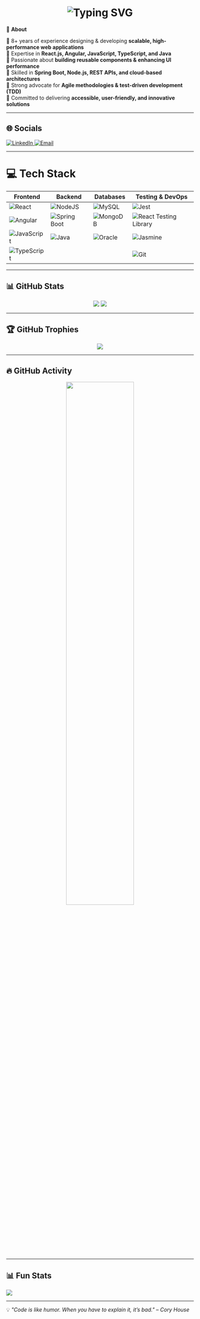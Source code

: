 <h1 align="center">
  <img src="https://readme-typing-svg.herokuapp.com?font=Fira+Code&weight=600&size=22&pause=1000&color=36BCF7&center=true&vCenter=true&width=435&lines=Hi%2C+I'm+Mounika!;Senior+UI+Developer" alt="Typing SVG" />
</h1>

🚀 **About**  

🔹 8+ years of experience designing & developing **scalable, high-performance web applications**  
🔹 Expertise in **React.js, Angular, JavaScript, TypeScript, and Java**  
🔹 Passionate about **building reusable components & enhancing UI performance**  
🔹 Skilled in **Spring Boot, Node.js, REST APIs, and cloud-based architectures**  
🔹 Strong advocate for **Agile methodologies & test-driven development (TDD)**  
🔹 Committed to delivering **accessible, user-friendly, and innovative solutions**  

---

## 🌐 Socials
<p align="left">
  <a href="https://www.linkedin.com/in/uppalapati-mounika-9732621b0/">
    <img src="https://img.shields.io/badge/LinkedIn-%230077B5.svg?logo=linkedin&logoColor=white" alt="LinkedIn" />
  </a>
  <a href="mailto:mounikachawdary2001@gmail.com">
    <img src="https://img.shields.io/badge/Email-D14836?logo=gmail&logoColor=white" alt="Email" />
  </a>
</p>

---

# 💻 Tech Stack  

| **Frontend** | **Backend** | **Databases** | **Testing & DevOps** |
|-------------|------------|--------------|---------------------|
| ![React](https://img.shields.io/badge/react-%2320232a.svg?style=for-the-badge&logo=react&logoColor=%2361DAFB) | ![NodeJS](https://img.shields.io/badge/node.js-6DA55F?style=for-the-badge&logo=node.js&logoColor=white) | ![MySQL](https://img.shields.io/badge/mysql-4479A1.svg?style=for-the-badge&logo=mysql&logoColor=white) | ![Jest](https://img.shields.io/badge/Jest-C21325?style=for-the-badge&logo=jest&logoColor=white) |
| ![Angular](https://img.shields.io/badge/angular-%23DD0031.svg?style=for-the-badge&logo=angular&logoColor=white) | ![Spring Boot](https://img.shields.io/badge/springboot-%236DB33F.svg?style=for-the-badge&logo=springboot&logoColor=white) | ![MongoDB](https://img.shields.io/badge/MongoDB-%234ea94b.svg?style=for-the-badge&logo=mongodb&logoColor=white) | ![React Testing Library](https://img.shields.io/badge/React%20Testing%20Library-E33332?style=for-the-badge&logo=testing-library&logoColor=white) |
| ![JavaScript](https://img.shields.io/badge/javascript-%23323330.svg?style=for-the-badge&logo=javascript&logoColor=%23F7DF1E) | ![Java](https://img.shields.io/badge/java-%23ED8B00.svg?style=for-the-badge&logo=openjdk&logoColor=white) | ![Oracle](https://img.shields.io/badge/Oracle-F80000?style=for-the-badge&logo=oracle&logoColor=white) | ![Jasmine](https://img.shields.io/badge/Jasmine-8A4182?style=for-the-badge&logo=jasmine&logoColor=white) |
| ![TypeScript](https://img.shields.io/badge/typescript-%23007ACC.svg?style=for-the-badge&logo=typescript&logoColor=white) |  |  | ![Git](https://img.shields.io/badge/git-%23F05033.svg?style=for-the-badge&logo=git&logoColor=white) |

---

## 📊 GitHub Stats
<p align="center">
  <img src="https://github-readme-stats.vercel.app/api?username=mounika1507&theme=blue-green&hide_border=false&include_all_commits=true&count_private=true" />
  <img src="https://nirzak-streak-stats.vercel.app/?user=mounika1507&theme=blue-green&hide_border=false" />
</p>

---

## 🏆 GitHub Trophies
<p align="center">
  <img src="https://github-profile-trophy.vercel.app/?username=mounika1507&theme=radical&no-frame=false&no-bg=true&margin-w=4&title=Experience,Commits,Repositories" />
</p>

---

## 🔥 GitHub Activity
<p align="center">
  <img src="https://github-readme-activity-graph.vercel.app/graph?username=mounika1507&theme=github-dark&hide_border=true&area=true&height=200" width="60%"/>
</p>


---

## 📊 Fun Stats
![](https://komarev.com/ghpvc/?username=mounika1507&color=blue&style=flat-square&label=Profile+Views)

---

💡 _"Code is like humor. When you have to explain it, it’s bad." – Cory House_  
